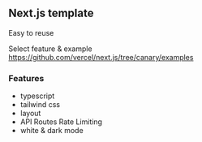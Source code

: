 ## Next.js template

Easy to reuse

Select feature & example
https://github.com/vercel/next.js/tree/canary/examples

### Features

- typescript
- tailwind css
- layout
- API Routes Rate Limiting
- white & dark mode
